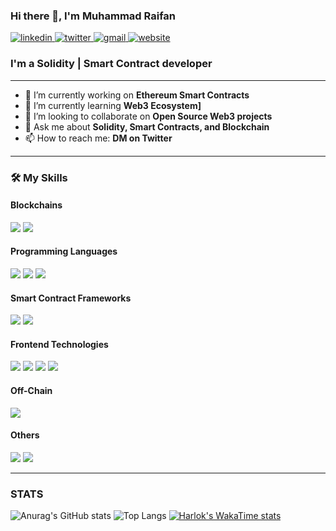 ### Hi there 👋, I'm Muhammad Raifan

<p align="left">
  <a href="https://www.linkedin.com/in/fandngo" target="_blank">
    <img src="https://img.shields.io/badge/linkedin-%230077B5.svg?style=for-the-badge&logo=linkedin&logoColor=white" alt="linkedin"/>
  </a>
  <a href="https://twitter.com/@0xboras" target="_blank">
    <img src="https://img.shields.io/badge/twitter-%231DA1F2.svg?style=for-the-badge&logo=twitter&logoColor=white" alt="twitter"/>
  </a>
  <a href="mailto:raifanmohammed@gmail.com">
    <img src="https://img.shields.io/badge/gmail-%23D14836.svg?style=for-the-badge&logo=gmail&logoColor=white" alt="gmail"/>
  </a>
  <a href="https://[link-portfolio-atau-website-anda]" target="_blank">
    <img src="https://img.shields.io/badge/website-000000?style=for-the-badge&logo=About.me&logoColor=white" alt="website"/>
  </a>
</p>

### I'm a Solidity | Smart Contract developer

---

- 🔭 I’m currently working on **Ethereum Smart Contracts**
- 🌱 I’m currently learning **Web3 Ecosystem]**
- 👯 I’m looking to collaborate on **Open Source Web3 projects**
- 💬 Ask me about **Solidity, Smart Contracts, and Blockchain**
- 📫 How to reach me: **DM on Twitter**

---

### 🛠️ My Skills

#### Blockchains
<p align="left">
  <img src="https://img.shields.io/badge/Ethereum-3C3C3D?style=for-the-badge&logo=Ethereum&logoColor=white" />
  <img src="https://img.shields.io/badge/Base-0052FF?style=for-the-badge&logo=base&logoColor=white" />
</p>

#### Programming Languages
<p align="left">
  <img src="https://img.shields.io/badge/Solidity-363636?style=for-the-badge&logo=solidity&logoColor=white" />
  <img src="https://img.shields.io/badge/JavaScript-F7DF1E?style=for-the-badge&logo=javascript&logoColor=black" />
  <img src="https://img.shields.io/badge/TypeScript-3178C6?style=for-the-badge&logo=typescript&logoColor=white" />
</p>

#### Smart Contract Frameworks
<p align="left">
  <img src="https://img.shields.io/badge/Hardhat-25292F?style=for-the-badge&logo=hardhat&logoColor=white" />
  <img src="https://img.shields.io/badge/Foundry-25292F?style=for-the-badge&logo=foundry&logoColor=white" />
</p>

#### Frontend Technologies
<p align="left">
  <img src="https://img.shields.io/badge/Next.js-000000?style=for-the-badge&logo=next.js&logoColor=white" />
  <img src="https://img.shields.io/badge/React-61DAFB?style=for-the-badge&logo=react&logoColor=black" />
  <img src="https://img.shields.io/badge/HTML5-E34F26?style=for-the-badge&logo=html5&logoColor=white" />
  <img src="https://img.shields.io/badge/CSS3-1572B6?style=for-the-badge&logo=css3&logoColor=white" />
</p>

#### Off-Chain
<p align="left">
  <img src="https://img.shields.io/badge/Chainlink-375BD2?style=for-the-badge&logo=chainlink&logoColor=white" />
</p>

#### Others
<p align="left">
  <img src="https://img.shields.io/badge/GIT-E44C30?style=for-the-badge&logo=git&logoColor=white" />
  <img src="https://img.shields.io/badge/Postman-FF6C37?style=for-the-badge&logo=postman&logoColor=white" />
</p>

---

### STATS
![Anurag's GitHub stats](https://github-readme-stats.vercel.app/api?username=fandngo&show_icons=true&theme=dracula)
![Top Langs](https://github-readme-stats.vercel.app/api/top-langs/?username=anuraghazra&layout=compact&theme=dracula)
[![Harlok's WakaTime stats](https://github-readme-stats.vercel.app/api/wakatime?username=fandngo)](https://github.com/anuraghazra/github-readme-stats)
